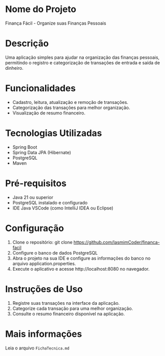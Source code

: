 # Nome do Projeto
Finança Fácil - Organize suas Finanças Pessoais

# Descrição
Uma aplicação simples para ajudar na organização das finanças pessoais, permitindo o registro e categorização de transações de entrada e saída de dinheiro.

# Funcionalidades
- Cadastro, leitura, atualização e remoção de transações.
- Categorização das transações para melhor organização.
- Visualização de resumo financeiro.

# Tecnologias Utilizadas
- Spring Boot
- Spring Data JPA (Hibernate)
- PostgreSQL
- Maven

# Pré-requisitos
- Java 21 ou superior
- PostgreSQL instalado e configurado
- IDE Java VSCode (como IntelliJ IDEA ou Eclipse)

# Configuração
1. Clone o repositório: git clone https://github.com/IasmimCoder/financa-facil
2. Configure o banco de dados PostgreSQL
3. Abra o projeto na sua IDE e configure as informações do banco no arquivo application.properties.
4. Execute o aplicativo e acesse http://localhost:8080 no navegador.

# Instruções de Uso
1. Registre suas transações na interface da aplicação.
2. Categorize cada transação para uma melhor organização.
3. Consulte o resumo financeiro disponível na aplicação.

# Mais informações
Leia o arquivo `FichaTecnica.md`
